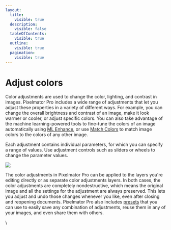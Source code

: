 ```yaml
---
layout:
  title:
    visible: true
  description:
    visible: false
  tableOfContents:
    visible: true
  outline:
    visible: true
  pagination:
    visible: true
---
```


# Adjust colors

Color adjustments are used to change the color, lighting, and contrast in images. Pixelmator Pro includes a wide range of adjustments that let you adjust these properties in a variety of different ways. For example, you can change the overall brightness and contrast of an image, make it look warmer or cooler, or adjust specific colors. You can also take advantage of the machine learning-powered tools to fine-tune the colors of an image automatically using [ML Enhance](https://www.pixelmator.com/support/guide/pixelmator-pro/1138), or use [Match Colors](https://www.pixelmator.com/support/guide/pixelmator-pro/1171) to match image colors to the colors of any other image.

Each adjustment contains individual parameters, for which you can specify a range of values. Use adjustment controls such as sliders or wheels to change the parameter values.

![](https://help.pixelmator.com/pixelmator-pro/3.5/assets/English/1655133493000.jpeg)

The color adjustments in Pixelmator Pro can be applied to the layers you're editing directly or as separate color adjustments layers. In both cases, the color adjustments are completely nondestructive, which means the original image and all the settings for the adjustment are always preserved. This lets you adjust and undo those changes whenever you like, even after closing and reopening documents. Pixelmator Pro also includes [presets](https://www.pixelmator.com/support/guide/pixelmator-pro/725) that you can use to easily save any combination of adjustments, reuse them in any of your images, and even share them with others.

\
